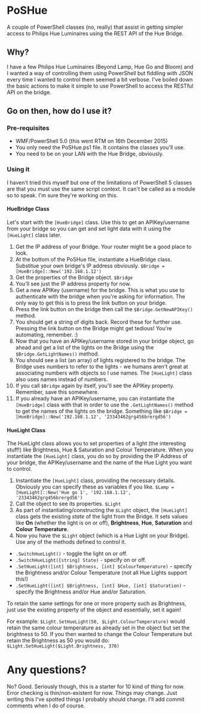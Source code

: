 # PoSHue
A couple of PowerShell classes (no, really) that assist in getting simpler access to Philips Hue Luminaires using the REST API of the Hue Bridge.

## Why?
I have a few Philips Hue Luminaires (Beyond Lamp, Hue Go and Bloom) and I wanted a way of controlling them using PowerShell but fiddling with JSON every time I wanted to control them seemed a bit verbose. I've boiled down the basic actions to make it simple to use PowerShell to access the RESTful API on the bridge.

## Go on then, how do I use it?
### Pre-requisites
 * WMF/PowerShell 5.0 (this went RTM on 16th December 2015)
 * You only need the PoSHue.ps1 file. It contains the classes you'll use.
 * You need to be on your LAN with the Hue Bridge, obviously.

### Using it
I haven't tried this myself but one of the limitations of PowerShell 5 classes are that you must use the same script context. It can't be called as a module so to speak. I'm sure they're working on this.
#### HueBridge Class
Let's start with the ```[HueBridge]``` class. Use this to get an APIKey/username from your bridge so you can get and set light data with it using the ```[HueLight]``` class later.
1. Get the IP address of your Bridge. Your router might be a good place to look.
2. At the bottom of the PoSHue file, instantiate a HueBridge class. Substitue your own bridge's IP address obviously. ```$Bridge = [HueBridge]::New('192.168.1.12')```
3. Get the properties of the Bridge object. ```$Bridge```
4. You'll see just the IP address property for now.
5. Get a new APIKey (username) for the bridge. This is what you use to authenticate with the bridge when you're asking for information. The only way to get this is to press the link button on your bridge.
6. Press the link button on the bridge then call the ```$Bridge.GetNewAPIKey()``` method.
7. You should get a string of digits back. Record these for further use. Pressing the link button on the Bridge might get tedious! You're automating, remember. :)
8. Now that you have an APIKey/username stored in your bridge object, go ahead and get a list of the lights on the Bridge using the ```$Bridge.GetLightNames()``` method.
9. You should see a list (an array) of lights registered to the bridge. The Bridge uses numbers to refer to the lights - we humans aren't great at associating numbers with objects so I use names. The ```[HueLight]``` class also uses names instead of numbers.
10. If you call ```$Bridge``` again by itself, you'll see the APIKey property. Remember, save this somewhere.
11. If you already have an APIKey/username, you can instantiate the ```[HueBridge]``` class with that in order to use the ```.GetLightNames()``` method to get the names of the lights on the bridge. Something like ```$Bridge = [HueBridge]::New('192.168.1.12', '23343462grg456brergd56')```

#### HueLight Class
The HueLight class allows you to set properties of a light (the interesting stuff!) like Brightness, Hue & Saturation and Colour Temperature. When you instantiate the ```[HueLight]``` class, you do so by providing the IP Address of your bridge, the APIKey/username and the name of the Hue Light you want to control.
1. Instantiate the ```[HueLight]``` class, providing the necessary details. Obviously you can specify these as variables if you like. ```$Lamp = [HueLight]::New('Hue go 1', '192.168.1.12', '23343462grg456brergd56')```
2. Call the object to see its properties. ```$Light```
3. As part of instantiating/constructing the ```$Light``` object, the ```[HueLight]``` class gets the existing *state* of the light from the Bridge. It sets values like **On** (whether the light is on or off), **Brightness**, **Hue**, **Saturation** and **Colour Temperature**.
4. Now you have the ```$Light``` object (which is a Hue Light on your Bridge). Use any of the methods defined to control it.
 * ```.SwitchHueLight()``` - toggle the light on or off.
 * ```.SwitchHueLight([string] State)``` - specify on or off.
 * ```.SetHueLight([int] $Brightness, [int] $ColourTemperature)``` - specify the Brightness and/or Colour Temperature (not all Hue Lights support this!)
 * ```.SetHueLight([int] $Brightness, [int] $Hue, [int] $Saturation)``` - specify the Brightness and/or Hue and/or Saturation.

To retain the same settings for one or more property such as Brightness, just use the existing property of the object and essentially, set it again!

For example: ```$Light.SetHueLight(50, $Light.ColourTemperature)``` would retain the same colour temperature as already set in the object but set the brightness to 50. If you then wanted to change the Colour Temperature but retain the Brightness as 50 you would do: ```$Light.SetHueLight($Light.Brightness, 370)```  

# Any questions?
No? Good.
Seriously though, this is a starter for 10 kind of thing for now. Error checking is thin/non-existent for now. Things may change. Just writing this I've spotted things I probably should change. I'll add commit comments when I do of course.